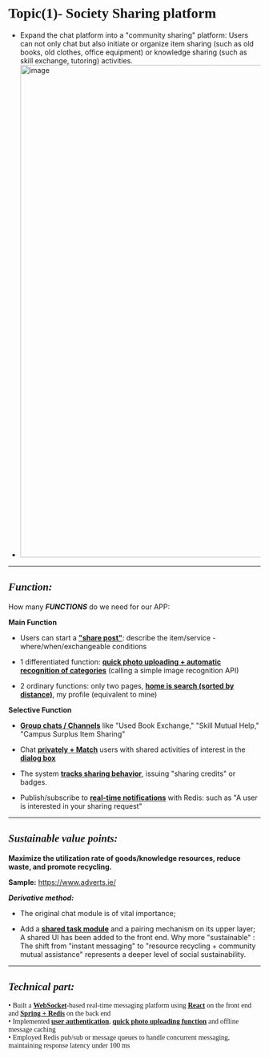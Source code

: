 <h1 style="font-family: Times New Roman, serif;">Topic(1)- Society Sharing platform</h1>

- Expand the chat platform into a "community sharing" platform: Users can not only chat but also initiate or organize item sharing (such as old books, old clothes, office equipment) or knowledge sharing (such as skill exchange, tutoring) activities.
- <img width="1993" height="983" alt="image" src="https://github.com/user-attachments/assets/32776126-066b-49f1-976e-0c2aaaa4562b"/>

---
<h2 style="font-family: Times New Roman, serif;"><i>Function:</i></h2>

How many ***FUNCTIONS*** do we need for our APP:

**Main Function**

- Users can start a <u><b>"share post"</b></u>: describe the item/service - where/when/exchangeable conditions 

- 1 differentiated function: <b><u>quick photo uploading + automatic recognition of categories</u></b> (calling a simple image recognition API)

- 2 ordinary functions: only two pages, <b><u>home is search (sorted by distance)</u></b>, my profile (equivalent to mine) 


**Selective Function**

- <b><u>Group chats / Channels</u></b> like "Used Book Exchange," "Skill Mutual Help," "Campus Surplus Item Sharing"

- Chat <b><u>privately + Match</u></b> users with shared activities of interest in the <b><u>dialog box</u></b>

- The system <u><b>tracks sharing behavior</b></u>, issuing "sharing credits" or badges.

- Publish/subscribe to <b><u>real-time notifications</u></b> with Redis: such as "A user is interested in your sharing request"


---
<h2 style="font-family: Times New Roman, serif;"><i>Sustainable value points:</i></h2>
<p><b>Maximize the utilization rate of goods/knowledge resources, reduce waste, and promote recycling.</b></p>

<href><b>Sample:</b> https://www.adverts.ie/</href>

 ***Derivative method:*** 

- The original chat module is of vital importance; 

- Add a <b><u>shared task module</u></b> and a pairing mechanism on its upper layer; A shared UI has been added to the front end.
Why more "sustainable" : The shift from "instant messaging" to "resource recycling + community mutual assistance" represents a deeper level of social sustainability.

---

<h2 style="font-family: Times New Roman, serif;"><i>Technical part:</i></h2>
<p style="font-family: Times New Roman, serif;">
•	Built a <b><u>WebSocket</u></b>-based real-time messaging platform using <b><u>React</b></u> on the front end and <b><u>Spring + Redis</b></u> on the back end</br>
•	Implemented <b><u>user authentication</u></b>, <b><u>quick photo uploading function</u></b> and offline message caching</br>
•	Employed Redis pub/sub or message queues to handle concurrent messaging, maintaining response latency under 100 ms
</p>
